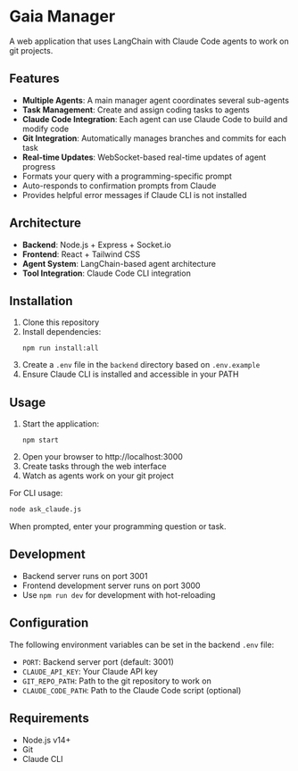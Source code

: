 # Gaia Manager

A web application that uses LangChain with Claude Code agents to work on git projects.

## Features

- **Multiple Agents**: A main manager agent coordinates several sub-agents
- **Task Management**: Create and assign coding tasks to agents
- **Claude Code Integration**: Each agent can use Claude Code to build and modify code
- **Git Integration**: Automatically manages branches and commits for each task
- **Real-time Updates**: WebSocket-based real-time updates of agent progress
- Formats your query with a programming-specific prompt
- Auto-responds to confirmation prompts from Claude
- Provides helpful error messages if Claude CLI is not installed

## Architecture

- **Backend**: Node.js + Express + Socket.io
- **Frontend**: React + Tailwind CSS
- **Agent System**: LangChain-based agent architecture
- **Tool Integration**: Claude Code CLI integration

## Installation

1. Clone this repository
2. Install dependencies:
   ```
   npm run install:all
   ```
3. Create a `.env` file in the `backend` directory based on `.env.example`
4. Ensure Claude CLI is installed and accessible in your PATH

## Usage

1. Start the application:
   ```
   npm start
   ```
2. Open your browser to http://localhost:3000
3. Create tasks through the web interface
4. Watch as agents work on your git project

For CLI usage:
```bash
node ask_claude.js
```
When prompted, enter your programming question or task.

## Development

- Backend server runs on port 3001
- Frontend development server runs on port 3000
- Use `npm run dev` for development with hot-reloading

## Configuration

The following environment variables can be set in the backend `.env` file:

- `PORT`: Backend server port (default: 3001)
- `CLAUDE_API_KEY`: Your Claude API key
- `GIT_REPO_PATH`: Path to the git repository to work on
- `CLAUDE_CODE_PATH`: Path to the Claude Code script (optional)

## Requirements

- Node.js v14+
- Git
- Claude CLI